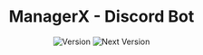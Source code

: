 <div align="center">
  <h1>ManagerX - Discord Bot</h1>
  <img src="https://img.shields.io/badge/Version-1.2GLO-blue?style=for-the-badge" alt="Version" />
  <img src="https://img.shields.io/badge/Next%20Version-V1.3-green?style=for-the-badge" alt="Next Version" />
</div>
